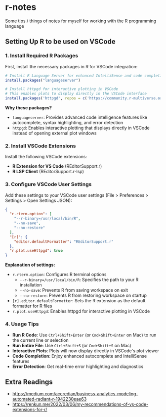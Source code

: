 # r-notes

Some tips / things of notes for myself for working with the R programming language

## Setting Up R to be used on VSCode

### 1. Install Required R Packages

First, install the necessary packages in R for VSCode integration:

```r
# Install R Language Server for enhanced IntelliSense and code completion
install.packages("languageserver")

# Install httpgd for interactive plotting in VSCode
# This enables plots to display directly in the VSCode interface
install.packages('httpgd', repos = c('https://community.r-multiverse.org', 'https://cloud.r-project.org'))
```

**Why these packages?**

- `languageserver`: Provides advanced code intelligence features like autocomplete, syntax highlighting, and error detection
- `httpgd`: Enables interactive plotting that displays directly in VSCode instead of opening external plot windows

### 2. Install VSCode Extensions

Install the following VSCode extensions:

- **R Extension for VS Code** (REditorSupport.r)
- **R LSP Client** (REditorSupport.r-lsp)

### 3. Configure VSCode User Settings

Add these settings to your VSCode user settings (File > Preferences > Settings > Open Settings JSON):

```json
{
  "r.rterm.option": [
    "--r-binary=/usr/local/bin/R",
    "--no-save",
    "--no-restore"
  ],
  "[r]": {
    "editor.defaultFormatter": "REditorSupport.r"
  },
  "r.plot.useHttpgd": true
}
```

**Explanation of settings:**

- `r.rterm.option`: Configures R terminal options
  - `--r-binary=/usr/local/bin/R`: Specifies the path to your R installation
  - `--no-save`: Prevents R from saving workspace on exit
  - `--no-restore`: Prevents R from restoring workspace on startup
- `[r].editor.defaultFormatter`: Sets the R extension as the default formatter for R files
- `r.plot.useHttpgd`: Enables httpgd for interactive plotting in VSCode

### 4. Usage Tips

- **Run R Code**: Use `Ctrl+Shift+Enter` (or `Cmd+Shift+Enter` on Mac) to run the current line or selection
- **Run Entire File**: Use `Ctrl+Shift+S` (or `Cmd+Shift+S` on Mac)
- **Interactive Plots**: Plots will now display directly in VSCode's plot viewer
- **Code Completion**: Enjoy enhanced autocomplete and IntelliSense features
- **Error Detection**: Get real-time error highlighting and diagnostics

## Extra Readings

- https://medium.com/accredian/business-analytics-modeling-automated-radiant-r-1942230eae63
- https://renkun.me/2022/03/06/my-recommendations-of-vs-code-extensions-for-r/
